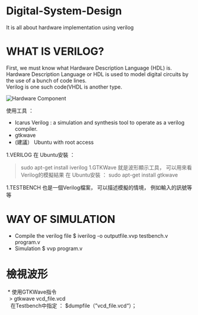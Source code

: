 # Digital-System-Design
It is all about hardware implementation using verilog

# WHAT IS VERILOG?
First, we must know what Hardware Description Language (HDL) is. Hardware Description Language or HDL is used to model digital circuits by the use of a bunch of code lines. <br />
Verilog is one such code(VHDL is another type. <br /> 

![Hardware Component](http://referencedesigner.com/tutorials/s6evalboard/images/spartixed.jpg) <br />

使用工具 ：
* Icarus Verilog : a simulation and synthesis tool to operate as a verilog compiler.
* gtkwave
* (建議） Ubuntu with root access

1.VERILOG
在 Ubuntu安裝 ：
  > sudo apt-get install iverilog
1.GTKWave
就是波形顯示工具， 可以用來看Verilog的模擬結果
在 Ubuntu安裝 ：
  > sudo apt-get install gtkwave
  
1.TESTBENCH
也是一個Verilog檔案， 可以描述模擬的情境， 例如輸入的訊號等等

# WAY OF SIMULATION
* Compile the verilog file 
    $ iverilog -o outputfile.vvp testbench.v program.v
* Simulation
    $ vvp program.v
    
# 檢視波形
  * 使用GTKWave指令 <br />
      > gtkwave vcd_file.vcd <br />
    在Testbench中指定 ： $dumpfile（”vcd_file.vcd“）；
    
